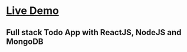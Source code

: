 # [Live Demo](https://amiralakbarli.github.io/Todo-App/)

## Full stack Todo App with ReactJS, NodeJS and MongoDB
